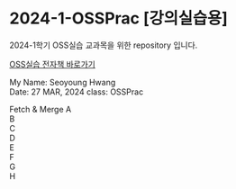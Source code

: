 # 2024-1-OSSPrac [강의실습용]
2024-1학기 OSS실습 교과목을 위한 repository 입니다.

[OSS실습 전자책 바로가기](https://wikidocs.net/book/13835)


My Name: Seoyoung Hwang    
Date: 27 MAR, 2024
class: OSSPrac

Fetch & Merge
A  
B  
C  
D  
E  
F  
G  
H  